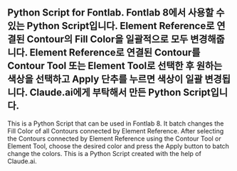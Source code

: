 Python Script for Fontlab.
Fontlab 8에서 사용할 수 있는 Python Script입니다.
Element Reference로 연결된 Contour의 Fill Color을 일괄적으로 모두 변경해줍니다.
Element Reference로 연결된 Contour를 Contour Tool 또는 Element Tool로 선택한 후 원하는 색상을 선택하고 Apply 단추를 누르면 색상이 일괄 변경됩니다.
Claude.ai에게 부탁해서 만든 Python Script입니다.
---------------------------------------------------
This is a Python Script that can be used in Fontlab 8. 
It batch changes the Fill Color of all Contours connected by Element Reference. 
After selecting the Contours connected by Element Reference using the Contour Tool or Element Tool, 
choose the desired color and press the Apply button to batch change the colors. 
This is a Python Script created with the help of Claude.ai.

